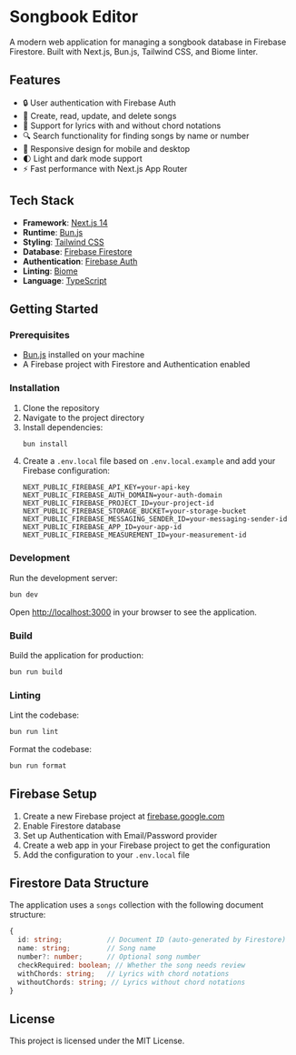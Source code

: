 # Songbook Editor

A modern web application for managing a songbook database in Firebase Firestore. Built with Next.js, Bun.js, Tailwind CSS, and Biome linter.

## Features

- 🔒 User authentication with Firebase Auth
- 📝 Create, read, update, and delete songs
- 🎸 Support for lyrics with and without chord notations
- 🔍 Search functionality for finding songs by name or number
- 📱 Responsive design for mobile and desktop
- 🌓 Light and dark mode support
- ⚡ Fast performance with Next.js App Router

## Tech Stack

- **Framework**: [Next.js 14](https://nextjs.org/)
- **Runtime**: [Bun.js](https://bun.sh/)
- **Styling**: [Tailwind CSS](https://tailwindcss.com/)
- **Database**: [Firebase Firestore](https://firebase.google.com/docs/firestore)
- **Authentication**: [Firebase Auth](https://firebase.google.com/docs/auth)
- **Linting**: [Biome](https://biomejs.dev/)
- **Language**: [TypeScript](https://www.typescriptlang.org/)

## Getting Started

### Prerequisites

- [Bun.js](https://bun.sh/) installed on your machine
- A Firebase project with Firestore and Authentication enabled

### Installation

1. Clone the repository
2. Navigate to the project directory
3. Install dependencies:
   ```bash
   bun install
   ```
4. Create a `.env.local` file based on `.env.local.example` and add your Firebase configuration:
   ```
   NEXT_PUBLIC_FIREBASE_API_KEY=your-api-key
   NEXT_PUBLIC_FIREBASE_AUTH_DOMAIN=your-auth-domain
   NEXT_PUBLIC_FIREBASE_PROJECT_ID=your-project-id
   NEXT_PUBLIC_FIREBASE_STORAGE_BUCKET=your-storage-bucket
   NEXT_PUBLIC_FIREBASE_MESSAGING_SENDER_ID=your-messaging-sender-id
   NEXT_PUBLIC_FIREBASE_APP_ID=your-app-id
   NEXT_PUBLIC_FIREBASE_MEASUREMENT_ID=your-measurement-id
   ```

### Development

Run the development server:

```bash
bun dev
```

Open [http://localhost:3000](http://localhost:3000) in your browser to see the application.

### Build

Build the application for production:

```bash
bun run build
```

### Linting

Lint the codebase:

```bash
bun run lint
```

Format the codebase:

```bash
bun run format
```

## Firebase Setup

1. Create a new Firebase project at [firebase.google.com](https://firebase.google.com/)
2. Enable Firestore database
3. Set up Authentication with Email/Password provider
4. Create a web app in your Firebase project to get the configuration
5. Add the configuration to your `.env.local` file

## Firestore Data Structure

The application uses a `songs` collection with the following document structure:

```typescript
{
  id: string;           // Document ID (auto-generated by Firestore)
  name: string;         // Song name
  number?: number;      // Optional song number
  checkRequired: boolean; // Whether the song needs review
  withChords: string;   // Lyrics with chord notations
  withoutChords: string; // Lyrics without chord notations
}
```

## License

This project is licensed under the MIT License.
